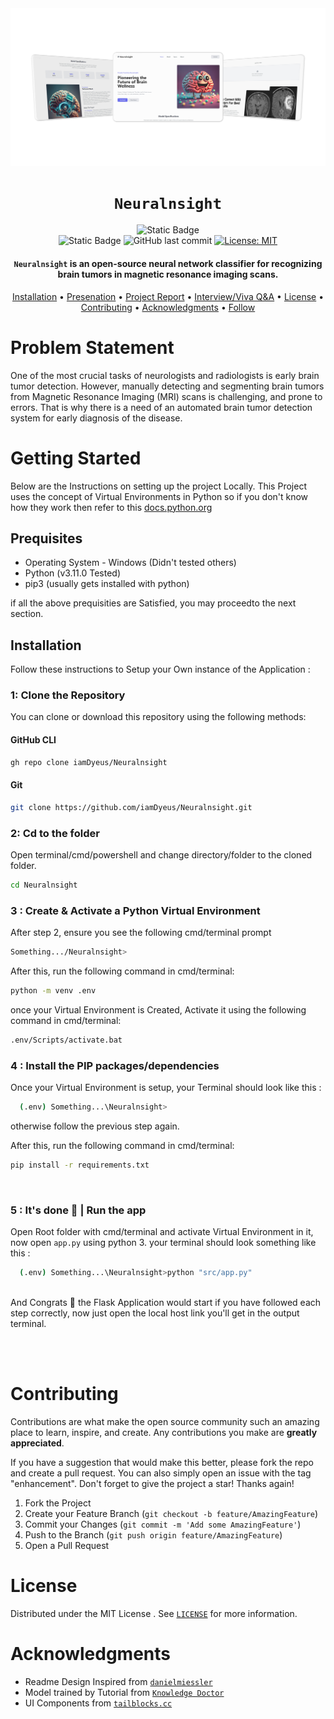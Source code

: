 <div align="center">

<img src="./images/readme_banner.png" alt="BANNER"/>

# `Neuralnsight`

![Static Badge](https://img.shields.io/badge/mission-brain_tumor_detection-purple)
<br />
![Static Badge](https://img.shields.io/badge/Language-Python-red)
![GitHub last commit](https://img.shields.io/github/last-commit/iamDyeus/neuralnsight)
[![License: MIT](https://img.shields.io/badge/License-MIT-green.svg)](https://opensource.org/licenses/MIT)

<p class="align center">
<h4><code>Neuralnsight</code> is an open-source neural network classifier for recognizing brain tumors
in magnetic resonance imaging scans.</h4>
</p>

[Installation](#installation) •
[Presenation](src/docs/project-presentation.pdf) •
[Project Report](src/docs/project-report.pdf) •
[Interview/Viva Q&A](src/docs/viva-questions.md) •
[License](LICENSE) •
[Contributing](#contributing) •
[Acknowledgments](#acknowledgments) •
[Follow]("https://github.com/iamDyeus") 

</div>

# Problem Statement
One of the most crucial tasks of neurologists and radiologists is early brain tumor detection. 
However, manually detecting and segmenting brain tumors from 
Magnetic Resonance Imaging (MRI) scans is challenging, and prone to errors. 
That is why there is a need of an automated brain tumor detection system for early diagnosis of the disease.

# Getting Started 
Below are the Instructions on setting up the project Locally. This Project uses the concept of Virtual Environments in Python so if you don't know how they work then refer to this [docs.python.org](https://docs.python.org/3/tutorial/venv.html)

## Prequisites
- Operating System - Windows (Didn't tested others)
- Python (v3.11.0 Tested)
- pip3 (usually gets installed with python)

if all the above prequisities are Satisfied, you may proceedto the next section.

## Installation
Follow these instructions to Setup your Own instance of the Application :

### 1: Clone the Repository

You can clone or download this repository using the following methods:

#### GitHub CLI

```sh
gh repo clone iamDyeus/Neuralnsight
```

#### Git

```sh
git clone https://github.com/iamDyeus/Neuralnsight.git
```

### 2: Cd to the folder
Open terminal/cmd/powershell and change directory/folder to the cloned folder.
```sh
cd Neuralnsight
```

### 3 : Create & Activate a Python Virtual Environment
After step 2, ensure you see the following cmd/terminal prompt

```sh
Something.../Neuralnsight>
```

After this, run the following command in cmd/terminal:
```sh
python -m venv .env
```

once your Virtual Environment is Created, Activate it using the following command in cmd/terminal:
```sh
.env/Scripts/activate.bat
```

### 4 : Install the PIP packages/dependencies
Once your Virtual Environment is setup, your Terminal should look like this :
```sh
  (.env) Something...\Neuralnsight>
```
otherwise follow the previous step again.

After this, run the following command in cmd/terminal:

```sh
pip install -r requirements.txt
```

</br>

### 5 : It's done 🎉 | Run the app
Open Root folder with cmd/terminal and activate Virtual Environment in it, now open `app.py` using python 3.
your terminal should look something like this :
```bash
  (.env) Something...\Neuralnsight>python "src/app.py"
```
</br>
And Congrats 🎉 the Flask Application would start if you have followed each step correctly, now just open the local host link you'll get in the output terminal.

</br></br>

# Contributing

Contributions are what make the open source community such an amazing place to learn, inspire, and create. Any contributions you make are **greatly appreciated**.

If you have a suggestion that would make this better, please fork the repo and create a pull request. You can also simply open an issue with the tag "enhancement".
Don't forget to give the project a star! Thanks again!

1. Fork the Project
2. Create your Feature Branch (`git checkout -b feature/AmazingFeature`)
3. Commit your Changes (`git commit -m 'Add some AmazingFeature'`)
4. Push to the Branch (`git push origin feature/AmazingFeature`)
5. Open a Pull Request



# License
Distributed under the MIT License . See [`LICENSE`](LICENSE) for more information.


# Acknowledgments
- Readme Design Inspired from [`danielmiessler`](https://github.com/danielmiessler/fabric)
- Model trained by Tutorial from [`Knowledge Doctor`](https://www.youtube.com/watch?v=pp61TbhJOTg&pp=ygUma25vd2xlZGdlIGRvY3RvciBicmFpbiB0dW1vciBkZXRlY3Rpb24%3D)
- UI Components from [`tailblocks.cc`](https://tailblocks.cc)

